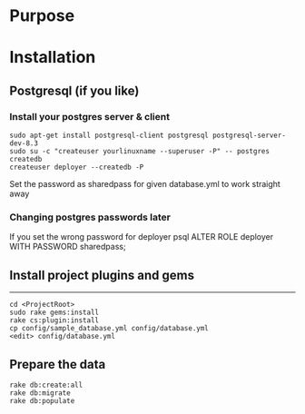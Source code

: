 Purpose
=======

Installation
============
Postgresql (if you like)
------------------------
### Install your postgres server & client
    sudo apt-get install postgresql-client postgresql postgresql-server-dev-8.3
    sudo su -c "createuser yourlinuxname --superuser -P" -- postgres
    createdb
    createuser deployer --createdb -P
Set the password as sharedpass for given database.yml to work straight away

### Changing postgres passwords later
If you set the wrong password for deployer
    psql
        ALTER ROLE deployer WITH PASSWORD sharedpass;

## Install project plugins and gems
-----------------------------------
    cd <ProjectRoot>
    sudo rake gems:install
    rake cs:plugin:install
    cp config/sample_database.yml config/database.yml
    <edit> config/database.yml

Prepare the data
----------------
    rake db:create:all
    rake db:migrate
    rake db:populate
